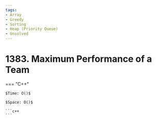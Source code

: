 ```yaml
---
tags:
- Array
- Greedy
- Sorting
- Heap (Priority Queue)
- Unsolved
---
```



# 1383. Maximum Performance of a Team

=== "C++"

    $Time: O()$

    $Space: O()$

    ```c++
    ```